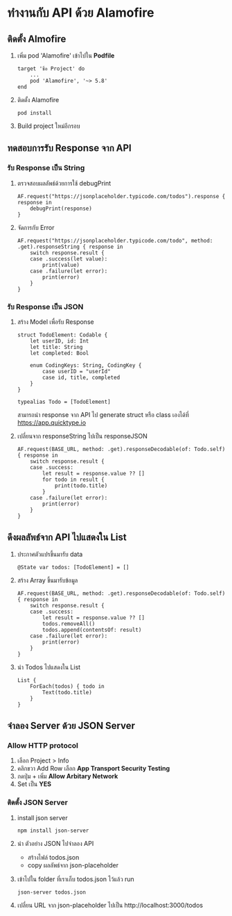 # ทำงานกับ API ด้วย Alamofire
## ติดตั้ง Almofire
1. เพิ่ม pod 'Alamofire' เข้าไปใน __Podfile__
    ```
    target 'ชื่อ Project' do
        ...
        pod 'Alamofire', '~> 5.8'
    end
    ```
1. ติดตั้ง Alamofire
    ```
    pod install
    ```
1. Build project ใหม่อีกรอบ

## ทดสอบการรับ Response จาก API
### รับ Response เป็น String
1. ตรวจสอบผลลัพธ์ด้วยการใช้ debugPrint
    ```
    AF.request("https://jsonplaceholder.typicode.com/todos").response { response in
        debugPrint(response) 
    }
    ```
1. จัดการกับ Error
    ```
    AF.request("https://jsonplaceholder.typicode.com/todo", method: .get).responseString { response in
        switch response.result {
        case .success(let value):
            print(value)
        case .failure(let error):
            print(error)
        }
    }
    ```
### รับ Response เป็น JSON
1. สร้าง Model เพื่อรับ Response
    ```
    struct TodoElement: Codable {
        let userID, id: Int
        let title: String
        let completed: Bool

        enum CodingKeys: String, CodingKey {
            case userID = "userId"
            case id, title, completed
        }
    }

    typealias Todo = [TodoElement]
    ```

    สามารถนำ response จาก API ไป generate struct หรือ class เองได้ที่ https://app.quicktype.io
    
1. เปลี่ยนจาก responseString ไปเป็น responseJSON
    ```
    AF.request(BASE_URL, method: .get).responseDecodable(of: Todo.self) { response in
        switch response.result {
        case .success:
            let result = response.value ?? []
            for todo in result {
                print(todo.title)
            }
        case .failure(let error):
            print(error)
        }
    }
    ```

## ดึงผลลัพธ์จาก API ไปแสดงใน List
1. ประกาศตัวแปรขึ้นมารับ data
    ```
    @State var todos: [TodoElement] = []
    ```
1. สร้าง Array ขึ้นมารับข้อมูล
    ```
    AF.request(BASE_URL, method: .get).responseDecodable(of: Todo.self) { response in
        switch response.result {
        case .success:
            let result = response.value ?? []
            todos.removeAll()
            todos.append(contentsOf: result)
        case .failure(let error):
            print(error)
        }
    }
    ```

1. นำ Todos ไปแสดงใน List
    ```
    List {
        ForEach(todos) { todo in
            Text(todo.title)
        }
    }
    ```

## จำลอง Server ด้วย JSON Server
### Allow HTTP protocol
1. เลือก Project > Info
1. คลิกขวา Add Row เลือก __App Transport Security Testing__
1. กดปุ่ม + เพิ่ม __Allow Arbitary Network__
1. Set เป็น __YES__

### ติดตั้ง JSON Server
1. install json server
    ```
    npm install json-server
    ```
1. นำ ตัวอย่าง JSON ไปจำลอง API
    * สร้างไฟล์ todos.json
    * copy ผลลัพธ์จาก json-placeholder

1. เข้าไปใน folder ที่เราเก็บ todos.json ไว้แล้ว run
    ```
    json-server todos.json
    ```
1. เปลี่ยน URL จาก json-placeholder ไปเป็น http://localhost:3000/todos